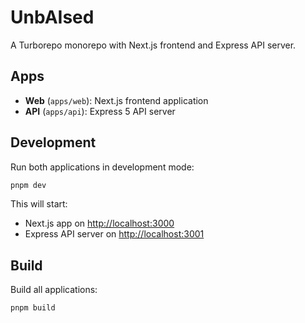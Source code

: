 # UnbAIsed

A Turborepo monorepo with Next.js frontend and Express API server.

## Apps

- **Web** (`apps/web`): Next.js frontend application
- **API** (`apps/api`): Express 5 API server

## Development

Run both applications in development mode:

```bash
pnpm dev
```

This will start:
- Next.js app on [http://localhost:3000](http://localhost:3000)
- Express API server on [http://localhost:3001](http://localhost:3001)

## Build

Build all applications:

```bash
pnpm build
```
